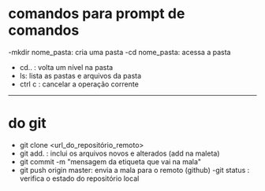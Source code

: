 # comandos para prompt de comandos

-mkdir nome_pasta: cria uma pasta
-cd nome_pasta: acessa a pasta
- cd.. : volta um nível na pasta
- ls: lista as pastas e arquivos da pasta
- ctrl c : cancelar a operação corrente
-----

# do git
- git clone <url_do_repositório_remoto>
- git add. : inclui os arquivos novos e alterados (add na maleta)
- git commit -m "mensagem da etiqueta que vai na mala"
- git push origin master: envia a mala para o remoto (github)
-git status : verifica o estado do repositório local
